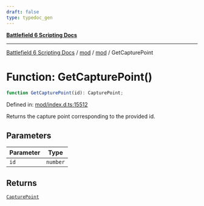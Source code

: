 ```yaml
---
draft: false
type: typedoc_gen
---
```


[**Battlefield 6 Scripting Docs**](../../../_index.md)

***

[Battlefield 6 Scripting Docs](../../../_index.md) / [mod](../../_index.md) / [mod](../_index.md) / GetCapturePoint

# Function: GetCapturePoint()

```ts
function GetCapturePoint(id): CapturePoint;
```

Defined in: [mod/index.d.ts:15512](https://github.com/battlefield-portal-community/portal-docs/blob/ff09b2690670f74de7e97198022e5a97ff1161ff/generators/santiago/mod/index.d.ts#L15512)

Returns the capture point corresponding to the provided id.

## Parameters

| Parameter | Type |
| ------ | ------ |
| `id` | `number` |

## Returns

[`CapturePoint`](../CapturePoint/_index.md)
